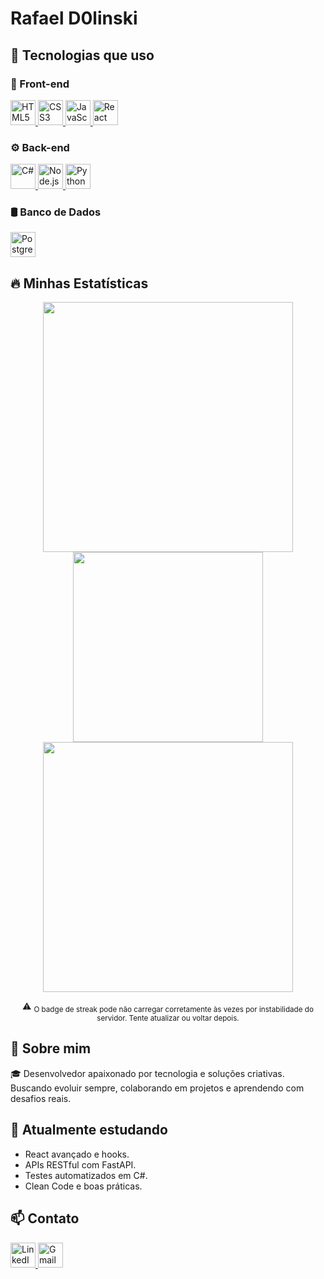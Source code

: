 # Rafael D0linski  
## 🧠 Tecnologias que uso

### 🎨 Front-end
<p align="left">
  <a href="https://developer.mozilla.org/en-US/docs/Web/HTML" target="_blank">
    <img src="https://cdn.jsdelivr.net/gh/devicons/devicon/icons/html5/html5-original.svg" alt="HTML5" width="40" height="40"/>
  </a>
  <a href="https://developer.mozilla.org/en-US/docs/Web/CSS" target="_blank">
    <img src="https://cdn.jsdelivr.net/gh/devicons/devicon/icons/css3/css3-original.svg" alt="CSS3" width="40" height="40"/>
  </a>
  <a href="https://developer.mozilla.org/en-US/docs/Web/JavaScript" target="_blank">
    <img src="https://cdn.jsdelivr.net/gh/devicons/devicon/icons/javascript/javascript-original.svg" alt="JavaScript" width="40" height="40"/>
  </a>
  <a href="https://reactjs.org/" target="_blank">
    <img src="https://cdn.jsdelivr.net/gh/devicons/devicon/icons/react/react-original.svg" alt="React" width="40" height="40"/>
  </a>
</p>

### ⚙️ Back-end
<p align="left">
  <a href="https://learn.microsoft.com/en-us/dotnet/csharp/" target="_blank">
    <img src="https://cdn.jsdelivr.net/gh/devicons/devicon/icons/csharp/csharp-original.svg" alt="C#" width="40" height="40"/>
  </a>
  <a href="https://nodejs.org/" target="_blank">
    <img src="https://cdn.jsdelivr.net/gh/devicons/devicon/icons/nodejs/nodejs-original.svg" alt="Node.js" width="40" height="40"/>
  </a>
  <a href="https://www.python.org/" target="_blank">
    <img src="https://cdn.jsdelivr.net/gh/devicons/devicon/icons/python/python-original.svg" alt="Python" width="40" height="40"/>
  </a>
</p>

### 🛢️ Banco de Dados
<p align="left">
  <a href="https://www.postgresql.org/" target="_blank">
    <img src="https://cdn.jsdelivr.net/gh/devicons/devicon/icons/postgresql/postgresql-original.svg" alt="PostgreSQL" width="40" height="40"/>
  </a>
</p>


## 🔥 Minhas Estatísticas

<div align="center">

  <!-- Estatísticas gerais -->
  <img src="https://github-readme-stats.vercel.app/api?username=RafaelD0linski&show_icons=true&theme=radical" width="400" />

  <!-- Linguagens mais usadas -->
  <img src="https://github-readme-stats.vercel.app/api/top-langs/?username=RafaelD0linski&layout=compact&theme=radical" width="304" />
  <br />

  <!-- Streak (contribuições contínuas) -->
  <img src="https://streak-stats.demolab.com?user=RafaelD0linski&theme=radical" width="400" />

  ⚠️ <sub>O badge de streak pode não carregar corretamente às vezes por instabilidade do servidor. Tente atualizar ou voltar depois.</sub>
  
</div>

## 💬 Sobre mim  

🎓 Desenvolvedor apaixonado por tecnologia e soluções criativas. Buscando evoluir sempre, colaborando em projetos e aprendendo com desafios reais.


## 🎯 Atualmente estudando

- React avançado e hooks.
- APIs RESTful com FastAPI.
- Testes automatizados em C#.
- Clean Code e boas práticas.

## 📫 Contato  

<p align="left">
  <a href="https://www.linkedin.com/in/rafael-dolinski/" target="_blank">
    <img src="https://cdn.jsdelivr.net/gh/devicons/devicon/icons/linkedin/linkedin-original.svg" alt="LinkedIn" width="40" height="40"/>
  </a>
  <a href="mailto:rafaeldolinski14@gmail.com">
    <img src="https://cdn.jsdelivr.net/gh/devicons/devicon/icons/google/google-original.svg" alt="Gmail" width="40" height="40"/>
  </a>
</p>


